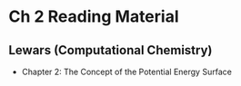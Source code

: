 # Ch 2 Reading Material

## Lewars (Computational Chemistry)

- Chapter 2: The Concept of the Potential Energy Surface
